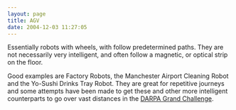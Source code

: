 ```yaml
---
layout: page
title: AGV
date: 2004-12-03 11:27:05
---
```

<p>Essentially robots with wheels, with follow predetermined paths. They are not necessarily very intelligent, and often follow a magnetic, or optical strip on the floor.
</p>
<p>Good examples are Factory Robots, the Manchester Airport Cleaning Robot and the Yo-Sushi Drinks Tray Robot. They are great for repetitive journeys and some attempts have been made to get these and other more intelligent counterparts to go over vast distances in the <a href="/wiki/darpa_grand_challenge.html" title="DARPA Grand Challenge">DARPA Grand Challenge</a>.
</p>

